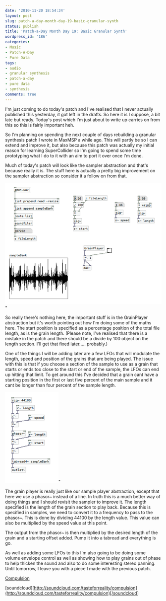 ```yaml
---
date: '2010-11-20 18:54:34'
layout: post
slug: patch-a-day-month-day-19-basic-granular-synth
status: publish
title: 'Patch-a-Day Month Day 19: Basic Granular Synth'
wordpress_id: '186'
categories:
- Music
- Patch-A-Day
- Pure Data
tags:
- audio
- granular synthesis
- patch-a-day
- pure data
- synthesis
comments: true
---
```


I'm just coming to do today's patch and I've realised that I never actually published this yesterday, it got left in the drafts. So here it is I suppose, a bit late but ready. Today's post which I'm just about to write up carries on from this so this is fairly important heh.

So I'm planning on spending the next couple of days rebuilding a granular synthesis patch I wrote in MaxMSP a while ago. This will partly be so I can extend and improve it, but also because this patch was actually my initial reason for learning SuperCollider so I'm going to spend some time prototyping what I do to it with an aim to port it over once I'm done.

Much of today's patch will look like the sampler abstraction and that's because really it is. The stuff here is actually a pretty big improvement on the sampler abstraction so consider it a follow on from that.



![Basic Granular Synth](/a/2010-11-20-patch-a-day-month-day-19-basic-granular-synth/19-BasicGranularSynth.png)"

So really there's nothing here, the important stuff is in the GrainPlayer abstraction but it's worth pointing out how I'm doing some of the maths here. The start position is specified as a percentage position of the total file length, as is the grain length. (Please note, I've realised that there is a mistake in the patch and there should be a divide by 100 object on the length section. I'll get that fixed later..... probably.)

One of the things I will be adding later are a few LFOs that will modulate the length, speed and position of the grains that are being played. The issue with this is that if you choose a section of the sample to use as a grain that starts or ends too close to the start or end of the sample, the LFOs can end up hitting that limit. To get around this I've decided that a grain cant have a starting position in the first or last five percent of the main sample and it cant be longer than four percent of the sample length.

![Basic Grain Player](/a/2010-11-20-patch-a-day-month-day-19-basic-granular-synth/19-GrainPlayer.png)"

The grain player is really just like our sample player abstraction, except that here we use a phasor~ instead of a line. In truth this is a much better way of doing things and I should revisit the sampler to improve it. The length specified is the length of the grain section to play back. Because this is specified in samples, we need to convert it to a frequency to pass to the phasor~. This is done by dividing 44100 by the length value. This value can also be multiplied by the speed value at this point.

The output from the phasor~ is then multiplied by the desired length of the grain and a starting offset added. Pump it into a tabread and everything is go.

As well as adding some LFOs to this I'm also going to be doing some volume envelope control as well as showing how to play grains out of phase to help thicken the sound and also to do some interesting stereo panning. Until tomorrow, I leave you with a piece I made with the previous patch.

[Compulsion](http://soundcloud.com/tasteforreality/compulsion)

[soundcloud][http://soundcloud.com/tasteforreality/compulsion](http://soundcloud.com/tasteforreality/compulsion)[/soundcloud]


